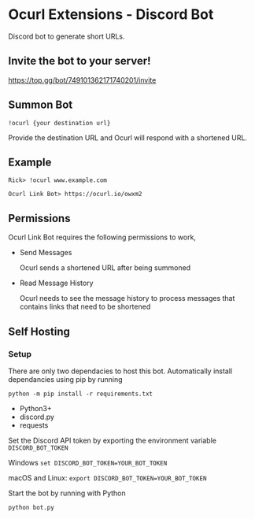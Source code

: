 # Ocurl Extensions - Discord Bot

Discord bot to generate short URLs.

## Invite the bot to your server!
https://top.gg/bot/749101362171740201/invite

## Summon Bot
`!ocurl {your destination url}`

Provide the destination URL and Ocurl will respond with a shortened URL.

## Example

`Rick> !ocurl www.example.com`


`Ocurl Link Bot> https://ocurl.io/owxm2`

## Permissions
Ocurl Link Bot requires the following permissions to work,
- Send Messages

  Ocurl sends a shortened URL after being summoned

- Read Message History

  Ocurl needs to see the message history to process messages that contains links that need to be shortened

## Self Hosting
### Setup
There are only two dependacies to host this bot. Automatically install dependancies using pip by running

`python -m pip install -r requirements.txt`

- Python3+
- discord.py
- requests

Set the Discord API token by exporting the environment variable `DISCORD_BOT_TOKEN`

Windows
`set DISCORD_BOT_TOKEN=YOUR_BOT_TOKEN`

macOS and Linux:
`export DISCORD_BOT_TOKEN=YOUR_BOT_TOKEN`

Start the bot by running with Python

`python bot.py`
